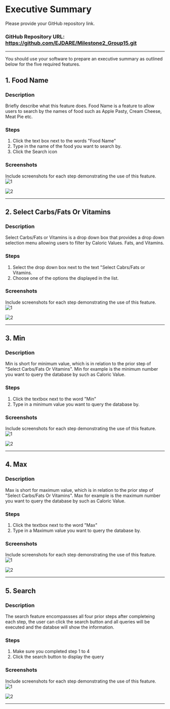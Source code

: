 # Executive Summary

Please provide your GitHub repository link.
### GitHub Repository URL: https://github.com/EJDARE/Milestone2_Group15.git

---

You should use your software to prepare an executive summary as outlined below for the five required features.

## 1. Food Name
### Description  
Briefly describe what this feature does.
Food Name is a feature to allow users to search by the names of food such as Apple Pasty, Cream Cheese, Meat Pie etc.

### Steps
1. Click the text box next to the words "Food Name"
2. Type in the name of the food you want to search by.
3. Click the Search icon

### Screenshots
Include screenshots for each step demonstrating the use of this feature.  
![1](./visual_design.png)

![2](./visual_design.png)

---

## 2. Select Carbs/Fats Or Vitamins
### Description  
Select Carbs/Fats or Vitamins is a drop down box that provides a drop down selection menu allowing users to filter by Caloric Values. Fats, and Vitamins.

### Steps
1. Select the drop down box next to the text "Select Cabrs/Fats or Vitamins.
2. Choose one of the options the displayed in the list.

### Screenshots
Include screenshots for each step demonstrating the use of this feature.  
![1](./visual_design.png)

![2](./visual_design.png)

---

## 3. Min
### Description  
Min is short for minimum value, which is in relation to the prior step of "Select Carbs/Fats Or Vitamins". Min for example is the minimum number you want to query the database by such as Caloric Value.

### Steps
1. Click the textbox next to the word "Min"
2. Type in  a minimum value you want to query the database by.

### Screenshots
Include screenshots for each step demonstrating the use of this feature.    
![1](./visual_design.png)

![2](./visual_design.png)


---

## 4. Max
### Description  
Max is short for maximum value, which is in relation to the prior step of "Select Carbs/Fats Or Vitamins". Max for example is the maximum number you want to query the database by such as Caloric Value.

### Steps
1. Click the textbox next to the word "Max"
2. Type in a Maximum value you want to query the database by.

### Screenshots
Include screenshots for each step demonstrating the use of this feature.    
![1](./visual_design.png)

![2](./visual_design.png)


---

## 5. Search
### Description  
The search feature encompassses all four prior steps after completeing each step, the user can click the search button and all queries will be executed and the databse will show the information.

### Steps
1. Make sure you completed step 1 to 4
2. Click the search button to display the query

### Screenshots
Include screenshots for each step demonstrating the use of this feature.    
![1](./visual_design.png)

![2](./visual_design.png)


---
